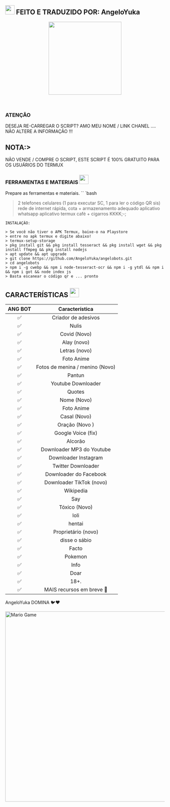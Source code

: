 ## <img src="https://github.com/TheDudeThatCode/TheDudeThatCode/blob/master/Assets/Hi.gif" width="29px"> FEITO E TRADUZIDO POR: AngeloYuka
<p align="center">
<img src="https://media-giphy-com.cdn.ampproject.org/ii/w820/s/media.giphy.com/media/1g3A0gpaidxWcL9Mfo/giphy.gif" width="230" height="230"/>
</p>
<br>


 
</details>

### ATENÇÃO
DESEJA RE-CARREGAR O SCRIPT? AMO MEU NOME / LINK CHANEL .... NÃO ALTERE A INFORMAÇÃO !!!

## NOTA:>
NÃO VENDE / COMPRE O SCRIPT, ESTE SCRIPT É 100% GRATUITO PARA OS USUÁRIOS DO TERMUX
</div>

### FERRAMENTAS E MATERIAIS <img src="https://github.com/TheDudeThatCode/TheDudeThatCode/blob/master/Assets/Mario_Hello_Big.gif" width="29px">
Prepare as ferramentas e materiais.
`` `bash
> 2 telefones celulares (1 para executar SC, 1 para ler o código QR sis)
> rede de internet rápida, cota +
> armazenamento adequado
> aplicativo whatsapp
> aplicativo termux
> café + cigarros KKKK;-;
```
INSTALAÇÃO:

> Se você não tiver o APK Termux, baixe-o na Playstore
> entre no apk termux e digite abaixo!
> termux-setup-storage
> pkg install git && pkg install tesseract && pkg install wget && pkg install ffmpeg && pkg install nodejs
> apt update && apt upgrade
> git clone https://github.com/AngeloYuka/angelobots.git
> cd angelobots
> npm i -g cwebp && npm i node-tesseract-ocr && npm i -g ytdl && npm i  && npm i got && node index js
> Basta escanear o código qr e ... pronto
```

## CARACTERÍSTICAS  <img src="https://github.com/TheDudeThatCode/TheDudeThatCode/blob/master/Assets/Earth.gif" width="29px">

| ANG BOT      |                   Característica        |
| :-----------: | :------------------------------: |
|       ✅       | Criador de adesivos                  |
|       ✅       | Nulis                            |
|       ✅       | Covid (Novo)                      |
|       ✅       | Alay (novo)                       |
|       ✅       | Letras (novo)                      |
|       ✅       | Foto Anime                       |
|       ✅       | Fotos de menina / menino (Novo)           |
|       ✅       | Pantun                           |
|       ✅       | Youtube Downloader               |
|       ✅       | Quotes                           |
|       ✅       | Nome (Novo)                       |
|       ✅       | Foto Anime                       |
|       ✅       | Casal (Novo)                   |
|       ✅       | Oração (Novo )                    |
|       ✅       | Google Voice (fix)               |
|       ✅       | Alcorão                            |
|       ✅       | Downloader MP3 do Youtube           |
|       ✅       | Downloader Instagram              |
|       ✅       | Twitter Downloader               |
|       ✅       | Downloader do Facebook              |
|       ✅       | Downloader TikTok (novo)         |
|       ✅       | Wikipedia                        |
|       ✅       | Say                              |
|       ✅       | Tóxico (Novo)                      |
|       ✅       | loli                             |
|       ✅       | hentai                           |
|       ✅       | Proprietário (novo)                      |
|       ✅       | disse o sábio                       |
|       ✅       | Facto                            |
|       ✅       | Pokemon                          |
|       ✅       | Info                             |
|       ✅       | Doar                           |
|       ✅       | 18+.                             |
|       ✅       | MAIS recursos em breve 🍂        |

AngeloYuka DOMINA 🐦❤️

<img src="https://github.com/TheDudeThatCode/TheDudeThatCode/blob/master/Assets/Mario_Gameplay.gif" alt="Mario Game" width="600" />

